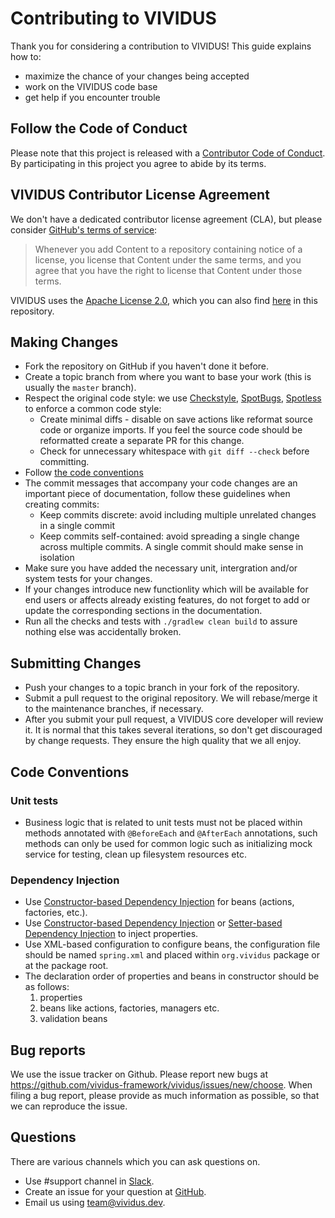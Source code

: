 # Contributing to VIVIDUS
Thank you for considering a contribution to VIVIDUS! This guide explains how to:
* maximize the chance of your changes being accepted
* work on the VIVIDUS code base
* get help if you encounter trouble


## Follow the Code of Conduct
Please note that this project is released with a [Contributor Code of Conduct](CODE_OF_CONDUCT.md).
By participating in this project you agree to abide by its terms.

## VIVIDUS Contributor License Agreement

We don't have a dedicated contributor license agreement (CLA), but please consider [GitHub's terms of service](https://docs.github.com/en/site-policy/github-terms/github-terms-of-service#6-contributions-under-repository-license):

> Whenever you add Content to a repository containing notice of a license, you license that Content under the same terms, and you agree that you have the right to license that Content under those terms.

VIVIDUS uses the [Apache License 2.0](http://www.apache.org/licenses/LICENSE-2.0), which you can also find [here](https://github.com/vividus-framework/vividus/blob/master/LICENSE) in this repository.

## Making Changes
* Fork the repository on GitHub if you haven't done it before.
* Create a topic branch from where you want to base your work (this is usually the `master` branch).
* Respect the original code style: we use [Checkstyle](http://checkstyle.sourceforge.net/), [SpotBugs](https://spotbugs.github.io/), [Spotless](https://github.com/diffplug/spotless) to enforce a common code style:
  * Create minimal diffs - disable on save actions like reformat source code or organize imports. If you feel the source code should be reformatted create a separate PR for this change.
  * Check for unnecessary whitespace with `git diff --check` before committing.
* Follow [the code conventions](#code-conventions)
* The commit messages that accompany your code changes are an important piece of documentation, follow these guidelines when creating commits:
  * Keep commits discrete: avoid including multiple unrelated changes in a single commit
  * Keep commits self-contained: avoid spreading a single change across multiple commits. A single commit should make sense in isolation
* Make sure you have added the necessary unit, intergration and/or system tests for your changes.
* If your changes introduce new functionlity which will be available for end users or affects already existing features, do not forget to add or update the corresponding sections in the documentation.
* Run all the checks and tests with `./gradlew clean build` to assure nothing else was accidentally broken.

## Submitting Changes
* Push your changes to a topic branch in your fork of the repository.
* Submit a pull request to the original repository. We will rebase/merge it to the maintenance branches, if necessary.
* After you submit your pull request, a VIVIDUS core developer will review it. It is normal that this takes several iterations, so don't get discouraged by change requests. They ensure the high quality that we all enjoy.

## Code Conventions
### Unit tests

* Business logic that is related to unit tests must not be placed within methods annotated with `@BeforeEach` and `@AfterEach` annotations, such methods can only be used for common logic such as initializing mock service for testing, clean up filesystem resources etc.

### Dependency Injection

* Use [Constructor-based Dependency Injection](https://docs.spring.io/spring-framework/docs/current/reference/html/core.html#beans-constructor-injection) for beans (actions, factories, etc.).
* Use [Constructor-based Dependency Injection](https://docs.spring.io/spring-framework/docs/current/reference/html/core.html#beans-constructor-injection) or [Setter-based Dependency Injection](https://docs.spring.io/spring-framework/docs/current/reference/html/core.html#beans-setter-injection) to inject properties.
* Use XML-based configuration to configure beans, the configuration file should be named `spring.xml` and placed within `org.vividus` package or at the package root.
* The declaration order of properties and beans in constructor should be as follows:
  1. properties
  1. beans like actions, factories, managers etc.
  1. validation beans

## Bug reports

We use the issue tracker on Github. Please report new bugs at <https://github.com/vividus-framework/vividus/issues/new/choose>.
When filing a bug report, please provide as much information as possible, so that we can reproduce the issue.

## Questions

There are various channels which you can ask questions on.
* Use #support channel in [Slack](https://vividus-support.vercel.app/).
* Create an issue for your question at [GitHub](https://github.com/vividus-framework/vividus/issues/new/choose).
* Email us using team@vividus.dev.
